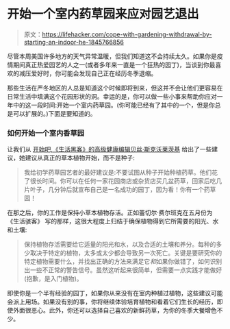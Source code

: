 # 开始一个室内药草园来应对园艺退出

> 原文：<https://lifehacker.com/cope-with-gardening-withdrawal-by-starting-an-indoor-he-1845766856>

尽管本周美国许多地方的天气异常温暖，但我们知道这不会持续太久。如果你是疫情期间真正热爱园艺的人之一(或者多年来一直是一个狂热的园丁)，当谈到你最喜欢的减压爱好时，你可能会发现自己正在经历冬季退缩。



那些生活在严冬地区的人总是知道这个时候即将到来，但这并不会让他们更容易在日常生活中填满这个花园形状的洞。幸运的是，你可以做一些小事来帮助你应对一年中的这一段时间:开始一个室内药草园。(你可能已经有了其中的一个，但是你总是可以扩展的。)下面是要知道的。

### 如何开始一个室内香草园

让我们从 [开始吧,《生活黑客》的高级健康编辑贝丝·斯克沃莱茨基](https://lifehacker.com/why-you-need-an-herb-garden-1843999388) 给出了一些建议，她建议从真正的草本植物开始，而不是种子:

> 我给初学药草园艺者的最好建议是:不要试图从种子开始种植药草。他们花了很长时间。你可以在任何一家花园商店或杂货店买几盆药草，回家后吃几片叶子，几分钟后就宣布自己是一名成功的园丁，因为看！你有一个药草园！

在那之后，你的工作是保持小草本植物存活。正如蕾切尔·费尔班克在五月份为《生活骇客》 写的那样，这很大程度上归结于确保植物得到它所需要的阳光、水和土壤:

> 保持植物存活需要给它适量的阳光和水，以及合适的土壤和养分。每种的多少取决于特定的植物，太多或太少都会导致另一次死亡。关键是要研究你的特定植物需要什么，并找出正确的方法来满足它*和*如果你做错了，如何识别出一些不正常的警告信号。虽然这听起来很简单，但需要一点实践才能做好(抱歉，是入门植物)。

即使你是一个半有经验的园丁，如果你从来没有在室内种植过植物，这些建议可能会派上用场。如果没有别的事，你将继续体验培育植物和看着它们生长的经历，即使外面很恶心。此外，你还可以选择自己喜欢的新鲜药草，为你的冬季大餐增色不少。